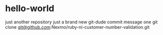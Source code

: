 # hello-world
just another repository
just a brand new git-dude
commit message one
git clone git@github.com:Nexmo/ruby-ni-customer-number-validation.git
